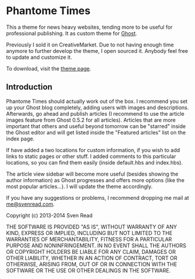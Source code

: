 # Phantome Times

This a theme for news heavy websites, tending more to be useful for professional publishing. It as custom theme
 for [Ghost](http://github.com/tryghost/ghost/).
 
Previously I sold it on CreativeMarket. Due to not having enough time anymore to further develop the theme, I open sourced it. Anybody feel free to update and customize it. 

To download, visit the [theme page](https://creativemarket.com/Starburst1977/96557-Phantome-Times/).

## Introduction

Phantome Times should actually work out of the box. I recommend you set up your Ghost blog completely, adding users with images and descriptions. Afterwards, go ahead and publish articles (I recommend to use the article images feature from Ghost 0.5.2 for all articles). Articles that are more important that others and useful beyond tomorrow can be "starred" inside the Ghost editor and will get listed inside the "Featured articles" list on the index page.

If have added a two locations for custom information, if you wish to add links to static pages or other stuff. I added comments to this particular locations, so you can find them easily (inside default.hbs and index.hbs).

The article view sidebar will become more useful (besides showing the author information) as Ghost progresses and offers more options (like the most popular articles...). I will update the theme accordingly.

If you have any suggestions or problems, I recommend dropping me mail at me@svenread.com. 



Copyright (c) 2013-2014 Sven Read

THE SOFTWARE IS PROVIDED "AS IS", WITHOUT WARRANTY OF ANY KIND, EXPRESS OR IMPLIED, INCLUDING BUT NOT LIMITED TO THE WARRANTIES OF MERCHANTABILITY, FITNESS FOR A PARTICULAR PURPOSE AND
NONINFRINGEMENT. IN NO EVENT SHALL THE AUTHORS OR COPYRIGHT HOLDERS BE LIABLE FOR ANY CLAIM, DAMAGES OR OTHER LIABILITY, WHETHER IN AN ACTION OF CONTRACT, TORT OR OTHERWISE, ARISING FROM, OUT OF OR IN CONNECTION WITH THE SOFTWARE OR THE USE OR OTHER DEALINGS IN THE SOFTWARE.
